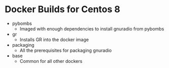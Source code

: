 # Docker Builds for Centos 8

- pybombs
  - Imaged with enough dependencies to install gnuradio from pybombs
- gr
  - Installs GR into the docker image
- packaging
  - All the prerequisites for packaging gnuradio 
- base
  - Common for all other dockers
